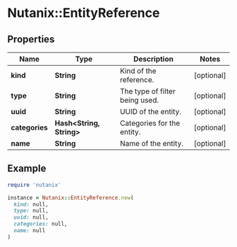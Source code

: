# Nutanix::EntityReference

## Properties

| Name | Type | Description | Notes |
| ---- | ---- | ----------- | ----- |
| **kind** | **String** | Kind of the reference. | [optional] |
| **type** | **String** | The type of filter being used. | [optional] |
| **uuid** | **String** | UUID of the entity. | [optional] |
| **categories** | **Hash&lt;String, String&gt;** | Categories for the entity. | [optional] |
| **name** | **String** | Name of the entity. | [optional] |

## Example

```ruby
require 'nutanix'

instance = Nutanix::EntityReference.new(
  kind: null,
  type: null,
  uuid: null,
  categories: null,
  name: null
)
```

